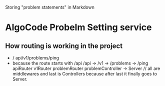 Storing "problem statements" in Markdown

# AlgoCode Probelm Setting service

## How routing is working in the project

  - / api/v1/problems/ping
   - because the route starts with /api
        /api   ->  /v1    ->  /problems    ->  /ping
        apiRouter  v1Router   problemRouter    problemController  -> Server // all are middlewares and last is Controllers because after last it finally goes to Server.

